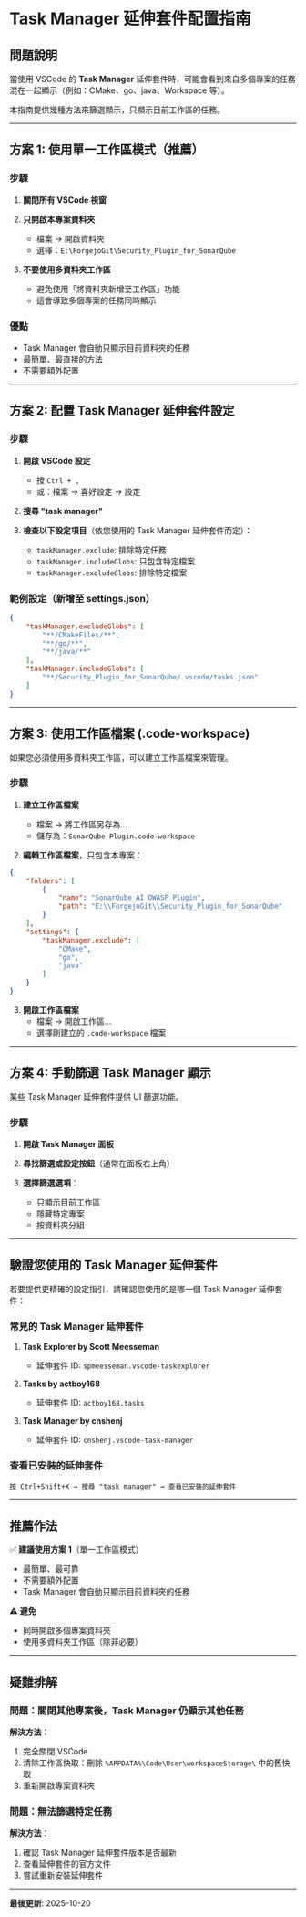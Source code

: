 # Task Manager 延伸套件配置指南

## 問題說明

當使用 VSCode 的 **Task Manager** 延伸套件時，可能會看到來自多個專案的任務混在一起顯示（例如：CMake、go、java、Workspace 等）。

本指南提供幾種方法來篩選顯示，只顯示目前工作區的任務。

---

## 方案 1: 使用單一工作區模式（推薦）

### 步驟

1. **關閉所有 VSCode 視窗**

2. **只開啟本專案資料夾**
   - 檔案 → 開啟資料夾
   - 選擇：`E:\ForgejoGit\Security_Plugin_for_SonarQube`

3. **不要使用多資料夾工作區**
   - 避免使用「將資料夾新增至工作區」功能
   - 這會導致多個專案的任務同時顯示

### 優點
- Task Manager 會自動只顯示目前資料夾的任務
- 最簡單、最直接的方法
- 不需要額外配置

---

## 方案 2: 配置 Task Manager 延伸套件設定

### 步驟

1. **開啟 VSCode 設定**
   - 按 `Ctrl + ,`
   - 或：檔案 → 喜好設定 → 設定

2. **搜尋 "task manager"**

3. **檢查以下設定項目**（依您使用的 Task Manager 延伸套件而定）：
   - `taskManager.exclude`: 排除特定任務
   - `taskManager.includeGlobs`: 只包含特定檔案
   - `taskManager.excludeGlobs`: 排除特定檔案

### 範例設定（新增至 settings.json）

```json
{
    "taskManager.excludeGlobs": [
        "**/CMakeFiles/**",
        "**/go/**",
        "**/java/**"
    ],
    "taskManager.includeGlobs": [
        "**/Security_Plugin_for_SonarQube/.vscode/tasks.json"
    ]
}
```

---

## 方案 3: 使用工作區檔案 (.code-workspace)

如果您必須使用多資料夾工作區，可以建立工作區檔案來管理。

### 步驟

1. **建立工作區檔案**
   - 檔案 → 將工作區另存為...
   - 儲存為：`SonarQube-Plugin.code-workspace`

2. **編輯工作區檔案**，只包含本專案：

```json
{
    "folders": [
        {
            "name": "SonarQube AI OWASP Plugin",
            "path": "E:\\ForgejoGit\\Security_Plugin_for_SonarQube"
        }
    ],
    "settings": {
        "taskManager.exclude": [
            "CMake",
            "go",
            "java"
        ]
    }
}
```

3. **開啟工作區檔案**
   - 檔案 → 開啟工作區...
   - 選擇剛建立的 `.code-workspace` 檔案

---

## 方案 4: 手動篩選 Task Manager 顯示

某些 Task Manager 延伸套件提供 UI 篩選功能。

### 步驟

1. **開啟 Task Manager 面板**

2. **尋找篩選或設定按鈕**（通常在面板右上角）

3. **選擇篩選選項**：
   - 只顯示目前工作區
   - 隱藏特定專案
   - 按資料夾分組

---

## 驗證您使用的 Task Manager 延伸套件

若要提供更精確的設定指引，請確認您使用的是哪一個 Task Manager 延伸套件：

### 常見的 Task Manager 延伸套件

1. **Task Explorer by Scott Meesseman**
   - 延伸套件 ID: `spmeesseman.vscode-taskexplorer`

2. **Tasks by actboy168**
   - 延伸套件 ID: `actboy168.tasks`

3. **Task Manager by cnshenj**
   - 延伸套件 ID: `cnshenj.vscode-task-manager`

### 查看已安裝的延伸套件

```
按 Ctrl+Shift+X → 搜尋 "task manager" → 查看已安裝的延伸套件
```

---

## 推薦作法

✅ **建議使用方案 1**（單一工作區模式）
- 最簡單、最可靠
- 不需要額外配置
- Task Manager 會自動只顯示目前資料夾的任務

⚠️ **避免**
- 同時開啟多個專案資料夾
- 使用多資料夾工作區（除非必要）

---

## 疑難排解

### 問題：關閉其他專案後，Task Manager 仍顯示其他任務

**解決方法**：
1. 完全關閉 VSCode
2. 清除工作區快取：刪除 `%APPDATA%\Code\User\workspaceStorage\` 中的舊快取
3. 重新開啟專案資料夾

### 問題：無法篩選特定任務

**解決方法**：
1. 確認 Task Manager 延伸套件版本是否最新
2. 查看延伸套件的官方文件
3. 嘗試重新安裝延伸套件

---

**最後更新**: 2025-10-20

